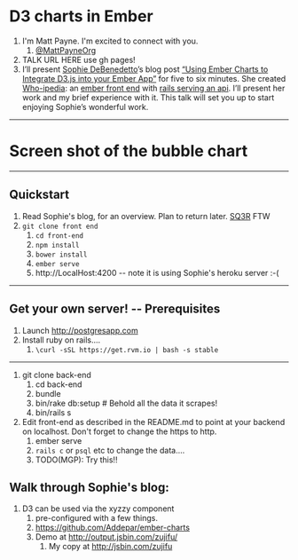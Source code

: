 # D3 charts in Ember
  1. I'm Matt Payne.  I'm excited to connect with you.
     1. [@MattPayneOrg](https://twitter.com/MattPayneOrg)
  1. TALK URL HERE use gh pages!
  1. I’ll present [Sophie DeBenedetto](https://twitter.com/sm_debenedetto)’s blog post [“Using Ember Charts to Integrate D3.js into your Ember App”](http://www.thegreatcodeadventure.com/using-ember-charts-to-integrate-d3-with-ember/) for five to six minutes. She created [Who-ipedia](https://whoipedia.herokuapp.com/): an [ember front end](https://github.com/SophieDeBenedetto/whoipedia-front) with [rails serving an api](https://github.com/sophiedebenedetto/whoipedia-api). I’ll present her work and my brief experience with it. This talk will set you up to start enjoying Sophie’s wonderful work.

---

# Screen shot of the bubble chart

---



## Quickstart
  1. Read Sophie's blog, for an overview.  Plan to return later.  [SQ3R](https://en.wikipedia.org/wiki/SQ3R) FTW
  1. `git clone front end`
     1. `cd front-end`
     1. `npm install`
     1. `bower install`
     1. `ember serve`
     1. http://LocalHost:4200 -- note it is using Sophie's heroku server :-(

---

## Get your own server!  -- Prerequisites      
  1. Launch http://postgresapp.com
  1. Install ruby on rails....
     1. `\curl -sSL https://get.rvm.io | bash -s stable`
---

   
  1. git clone back-end
     1. cd back-end
     1. bundle
     1. bin/rake db:setup # Behold all the data it scrapes!
     1. bin/rails s
  1. Edit front-end as described in the README.md to point at your backend on localhost.   Don't forget to change the https to http.  
     1. ember serve
     1. `rails c` or `psql` etc to change the data....
     1. TODO(MGP): Try this!!

## Walk through Sophie's blog:
   1. D3 can be used via the xyzzy component
      1. pre-configured with a few things.
      1. https://github.com/Addepar/ember-charts  
      1. Demo at http://output.jsbin.com/zujifu/
         1. My copy at http://jsbin.com/zujifu         
